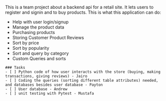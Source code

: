 This is a team project about a backend api for a retail site. It lets users to register and signin and to buy products.
This is what this application can do:
* Help with user login/signup
* Manage the product data
* Purchasing products
* Storing Customer Product Reviews
* Sort by price
* Sort by popularity
* Sort and query by category
* Custom Queries and sorts



```[tasklist]
### Tasks
- [ ] Python code of how user interacts with the store (buying, making transactions, giving reviews) - Jairo
- [ ] Coding the queries (sorting different table attributes) needed, and databases besides user database - Payton
- [ ] User database - Andrew
- [ ] unit testing with Pytest - Mustafa
```
